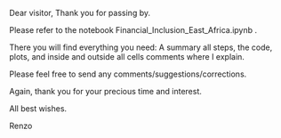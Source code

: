 Dear visitor,
Thank you for passing by.

Please refer to the notebook Financial_Inclusion_East_Africa.ipynb .

There you will find everything you need: A summary all steps, the code, plots, and inside and outside all cells comments where I explain. 

Please feel free to send any comments/suggestions/corrections.

Again, thank you for your precious time and interest.

All best wishes.

Renzo
